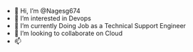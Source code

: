 - 👋 Hi, I’m @Nagesg674
- 👀 I’m interested in Devops
- 🌱 I’m currently Doing Job as a Technical Support Engineer
- 💞️ I’m looking to collaborate on Cloud 
- 📫 

<!---
Nagesg674/Nagesg674 is a ✨ special ✨ repository because its `README.md` (this file) appears on your GitHub profile.
You can click the Preview link to take a look at your changes.
--->

